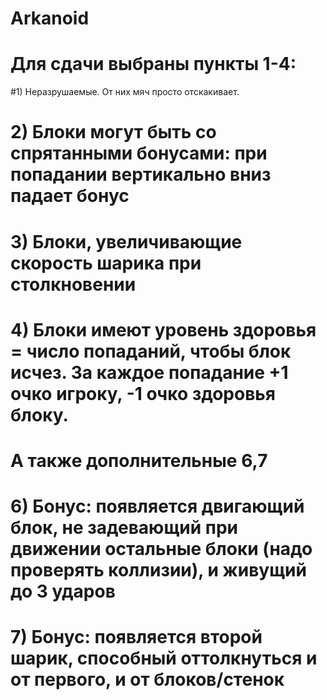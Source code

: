 # Arkanoid
# Для сдачи выбраны пункты 1-4:
#1)	Неразрушаемые. От них мяч просто отскакивает.
# 2)	Блоки могут быть со спрятанными бонусами: при попадании вертикально вниз падает бонус
# 3)	Блоки, увеличивающие скорость шарика при столкновении
# 4)	Блоки имеют уровень здоровья = число попаданий, чтобы блок исчез. За каждое попадание +1 очко игроку, -1 очко здоровья блоку.
# А также дополнительные 6,7
# 6)	Бонус: появляется двигающий блок, не задевающий при движении остальные блоки (надо проверять коллизии), и живущий до 3 ударов
# 7)	Бонус: появляется второй шарик, способный оттолкнуться и от первого, и от блоков/стенок

##
